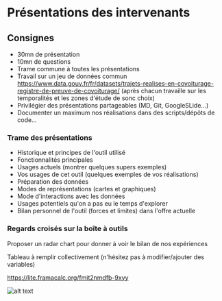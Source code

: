 # Présentations des intervenants

## Consignes 

* 30mn de présentation
* 10mn de questions
* Trame commune à toutes les présentations
* Travail sur un jeu de données commun https://www.data.gouv.fr/fr/datasets/trajets-realises-en-covoiturage-registre-de-preuve-de-covoiturage/ (après chacun travaille sur les temporalités et les zones d'étude de sonc choix)
* Privilégier des présentations partageables (MD, Git, GoogleSLide...)
* Documenter un maximum nos réalisations dans des scripts/dépôts de code...

### Trame des présentations

* Historique et principes de l'outil utilisé
* Fonctionnalités principales
* Usages actuels (montrer quelques supers exemples)
* Vos usages de cet outil (quelques exemples de vos réalisations)
* Préparation des données
* Modes de représentations (cartes et graphiques)
* Mode d'interactions avec les données
* Usages potentiels qu'on a pas eu le temps d'explorer
* Bilan personnel de l'outil (forces et limites) dans l'offre actuelle

### Regards croisés sur la boîte à outils

Proposer un radar chart pour donner à voir le bilan de nos expériences

Tableau à remplir collectivement (n'hésitez pas à modifier/ajouter des variables)

https://lite.framacalc.org/fmit2nmdfb-9xyy

![alt text](https://raw.githubusercontent.com/magisAR9/JEGeovizRennes/main/Pr%C3%A9sentations/Benchmarking.PNG)
